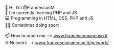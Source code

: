 👋 Hi, I’m @FrancescooM<br>
🌱 I’m currently learning PHP and JS<br>
💻 Programming in HTML, CSS, PHP and JS<br>
🏃‍♂️ Sometimes doing sport<br>
<br>
📫 How to reach me --> www.francescomancuso.it<br>
🌐 Network --> www.francescomancuso.it/network/<br>
<br>



<!---
FrancescooM/FrancescooM is a ✨ special ✨ repository because its `README.md` (this file) appears on your GitHub profile.
You can click the Preview link to take a look at your changes.
--->
